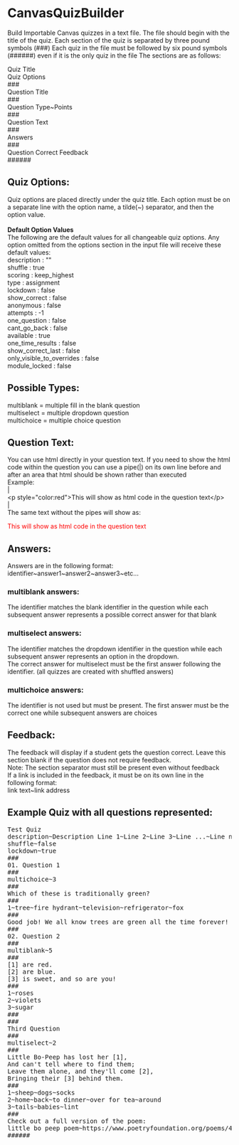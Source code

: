 # CanvasQuizBuilder

Build Importable Canvas quizzes in a text file.
The file should begin with the title of the quiz. Each section of the quiz is separated by three pound symbols (&#35;&#35;&#35;)
Each quiz in the file must be followed by six pound symbols (&#35;&#35;&#35;&#35;&#35;&#35;) even if it is the only quiz in the file
The sections are as follows:

Quiz Title<br/>
Quiz Options<br/>
&#35;&#35;&#35;<br/>
Question Title<br/>
&#35;&#35;&#35;<br/>
Question Type&#126;Points<br/>
&#35;&#35;&#35;<br/>
Question Text<br/>
&#35;&#35;&#35;<br/>
Answers<br/>
&#35;&#35;&#35;<br/>
Question Correct Feedback<br/>
&#35;&#35;&#35;&#35;&#35;&#35;<br/>

## Quiz Options:
Quiz options are placed directly under the quiz title. Each option must be on a separate line with the option name, a tilde(~) separator, and then the option value.<br/><br/>
<b>Default Option Values</b><br/>
The following are the default values for all changeable quiz options. Any option omitted from the options section in the input file will receive these default values:<br/>
description : ""<br/>
shuffle : true<br/>
scoring : keep_highest<br/>
type : assignment<br/>
lockdown : false<br/>
show_correct : false<br/>
anonymous : false<br/>
attempts : -1<br/>
one_question : false<br/>
cant_go_back : false<br/>
available : true<br/>
one_time_results : false<br/>
show_correct_last : false<br/>
only_visible_to_overrides : false<br/>
module_locked : false<br/>

## Possible Types:
multiblank = multiple fill in the blank question<br/>
multiselect = multiple dropdown question<br/>
multichoice = multiple choice question<br/>

## Question Text:
You can use html directly in your question text. If you need to show the html code within the question you can use a pipe(|) on its own line before and after an area that html should be shown rather than executed<br/>
Example:<br/>
|<br/>
&lt;p style="color:red">This will show as html code in the question text&lt;/p><br/>
|<br/>
The same text without the pipes will show as:<br/>
<p style="color:red">This will show as html code in the question text</p>


## Answers:
Answers are in the following format:<br/>
identifier&#126;answer1&#126;answer2&#126;answer3&#126;etc...

### multiblank answers:<br/>
The identifier matches the blank identifier in the question while each subsequent answer represents a possible correct answer for that blank<br/>
### multiselect answers:<br/>
The identifier matches the dropdown identifier in the question while each subsequent answer represents an option in the dropdown.<br/>
The correct answer for multiselect must be the first answer following the identifier. (all quizzes are created with shuffled answers)<br/>
### multichoice answers:<br/>
The identifier is not used but must be present. The first answer must be the correct one while subsequent answers are choices<br/>

## Feedback:
The feedback will display if a student gets the question correct. Leave this section blank if the question does not require feedback.<br/>
Note: The section separator must still be present even without feedback<br/>
If a link is included in the feedback, it must be on its own line in the following format:<br/>
link text~link address<br/>

## Example Quiz with all questions represented:
<pre>
Test Quiz
description~Description Line 1~Line 2~Line 3~Line ...~Line n
shuffle~false
lockdown~true
&#35;&#35;&#35;
01. Question 1
&#35;&#35;&#35;
multichoice~3
&#35;&#35;&#35;
Which of these is traditionally green?
&#35;&#35;&#35;
1&#126;tree&#126;fire hydrant&#126;television&#126;refrigerator&#126;fox
&#35;&#35;&#35;
Good job! We all know trees are green all the time forever!
&#35;&#35;&#35;
02. Question 2
&#35;&#35;&#35;
multiblank&#126;5
&#35;&#35;&#35;
[1] are red.
[2] are blue.
[3] is sweet, and so are you!
&#35;&#35;&#35;
1&#126;roses
2&#126;violets
3&#126;sugar
&#35;&#35;&#35;
&#35;&#35;&#35;
Third Question
&#35;&#35;&#35;
multiselect&#126;2
&#35;&#35;&#35;
Little Bo-Peep has lost her [1],
And can't tell where to find them;
Leave them alone, and they'll come [2],
Bringing their [3] behind them.
&#35;&#35;&#35;
1&#126;sheep&#126;dogs&#126;socks
2&#126;home&#126;back&#126;to dinner&#126;over for tea&#126;around
3&#126;tails&#126;babies&#126;lint
&#35;&#35;&#35;
Check out a full version of the poem:
little bo peep poem&#126;https://www.poetryfoundation.org/poems/46966/little-bo-peep
&#35;&#35;&#35;&#35;&#35;&#35;
</pre>
